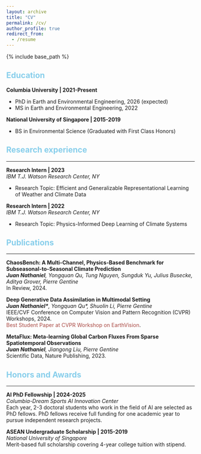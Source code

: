 ```yaml
---
layout: archive
title: "CV"
permalink: /cv/
author_profile: true
redirect_from:
  - /resume
---
```


{% include base_path %}

<!-- Education
====== -->
<h2 style="color:#87CEEB">Education</h2>

**Columbia University | 2021-Present**   
  * PhD in Earth and Environmental Engineering, 2026 (expected)
  * MS in Earth and Environmental Engineering, 2022

**National University of Singapore | 2015-2019**  
  * BS in Environmental Science (Graduated with First Class Honors)

<!-- Research experience
====== -->
<h2 style="color:#87CEEB">Research experience</h2>
<hr>

**Research Intern | 2023**   
*IBM T.J. Watson Research Center, NY*
  * Research Topic: Efficient and Generalizable Representational Learning of Weather and Climate Data

**Research Intern | 2022**   
*IBM T.J. Watson Research Center, NY*
  * Research Topic: Physics-Informed Deep Learning of Climate Systems

<!-- Publications
====== -->
<h2 style="color:#87CEEB">Publications</h2>
<hr>

**ChaosBench: A Multi-Channel, Physics-Based Benchmark for Subseasonal-to-Seasonal Climate Prediction**   
*__Juan Nathaniel__, Yongquan Qu, Tung Nguyen, Sungduk Yu, Julius Busecke, Aditya Grover, Pierre Gentine*   
In Review, 2024.

**Deep Generative Data Assimilation in Multimodal Setting**   
*__Juan Nathaniel\*__, Yongquan Qu\*, Shuolin Li, Pierre Gentine*   
IEEE/CVF Conference on Computer Vision and Pattern Recognition (CVPR) Workshops, 2024.   
<span style="color:#AA4A44">Best Student Paper at CVPR Workshop on EarthVision</span>.

**MetaFlux: Meta-learning Global Carbon Fluxes From Sparse Spatiotemporal Observations**   
*__Juan Nathaniel__, Jiangong Liu, Pierre Gentine*   
Scientific Data, Nature Publishing, 2023.

<!-- Honors and Awards
====== -->
<h2 style="color:#87CEEB">Honors and Awards</h2>
<hr>

**AI PhD Fellowship | 2024-2025**   
*Columbia-Dream Sports AI Innovation Center*   
Each year, 2-3 doctoral students who work in the field of AI are selected as PhD fellows. PhD fellows receive full funding for one academic year to pursue independent research projects.

**ASEAN Undergraduate Scholarship | 2015-2019**   
*National University of Singapore*   
Merit-based full scholarship covering 4-year college tuition with stipend.